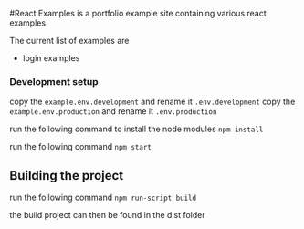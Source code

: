 #React Examples
is a portfolio example site containing various react examples

 The current list of examples are 
 - login examples


### Development setup
copy the ```example.env.development``` and rename it ```.env.development```
copy the ```example.env.production``` and rename it ```.env.production```

run the following command to install the node modules
```npm install```

run the following command
```npm start```


## Building the project

run the following command
```npm run-script build```

the build project can then be found in the dist folder